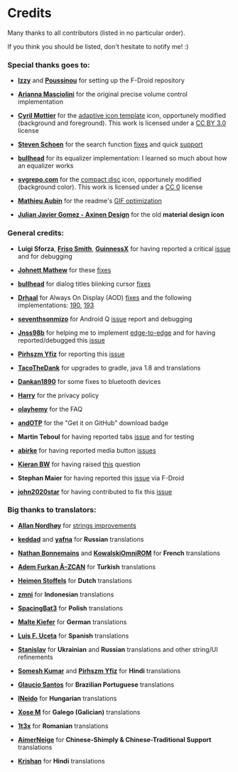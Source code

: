# Credits

Many thanks to all contributors (listed in no particular order).

If you think you should be listed, don't hesitate to notify me! :)

### Special thanks goes to:

- [**Izzy**](https://github.com/IzzySoft) and [**Poussinou**](https://github.com/Poussinou) for setting up the F-Droid repository

- [**Arianna Masciolini**](https://github.com/harisont) for the original precise volume control implementation

- [**Cyril Mottier**](https://cyrilmottier.com/) for the [adaptive icon template](https://cyrilmottier.com/2017/07/06/adaptive-icon-template/) icon, opportunely modified (background and foreground).
This work is licensed under a [CC BY 3.0](https://creativecommons.org/licenses/by/3.0/) license

- [**Steven Schoen**](https://github.com/DSteve595) for the search function [fixes](https://github.com/enricocid/Music-Player-GO/commit/1c27ff3421dbf7820608237dc60a974955efb022) and quick [support](https://github.com/reddit/IndicatorFastScroll/issues/30)

- [**bullhead**](https://github.com/bullheadandplato) for its equalizer implementation: I learned so much about how an equalizer works

- [**svgrepo.com**](https://www.svgrepo.com/) for the [compact disc](https://www.svgrepo.com/svg/181020/compact-disc-music) icon, opportunely modified (background color).
This work is licensed under a [CC 0](https://creativecommons.org/share-your-work/public-domain/cc0/) license

- [**Mathieu Aubin**](https://github.com/mathieu-aubin) for the readme's [GIF optimization](https://github.com/mathieu-aubin/tempgif)

- [**Julian Javier Gomez - Axinen Design**](https://github.com/AxinenDesign) for the old **material design icon**


### General credits:

- **Luigi Sforza**, [**Friso Smith**](https://github.com/fwSmit), [**GuinnessX**](https://github.com/GuinnessX) for having reported a critical [issue](https://github.com/enricocid/Music-Player-GO/issues/105) and for debugging

- [**Johnett Mathew**](https://github.com/Johnett) for these [fixes](https://github.com/enricocid/Music-Player-GO/pull/149)

- [**bullhead**](https://github.com/bullheadandplato) for dialog titles blinking cursor [fixes](https://github.com/enricocid/Music-Player-GO/pull/121)

- [**Drhaal**](https://github.com/Drhaal) for Always On Display (AOD) [fixes](https://github.com/enricocid/Music-Player-GO/pull/186) and the following implementations: [190](https://github.com/enricocid/Music-Player-GO/pull/190), [193](https://github.com/enricocid/Music-Player-GO/pull/193)

- [**seventhsonmizo**](https://github.com/seventhsonmizo) for Android Q [issue](https://github.com/enricocid/Music-Player-GO/issues/110) report and debugging

- [**Jnss98b**](https://github.com/Jnss98b) for helping me to implement [edge-to-edge](https://github.com/enricocid/Music-Player-GO/issues/86) and for having reported/debugged this [issue](https://github.com/enricocid/VectorifyDaHome/issues/17)

- [**Pirhszm Yfiz**](https://github.com/pirhszm) for reporting this [issue](https://github.com/enricocid/Music-Player-GO/issues/110#issuecomment-573424280)

- [**TacoTheDank**](https://github.com/TacoTheDank) for upgrades to gradle, java 1.8 and translations

- [**Dankan1890**](https://github.com/dankan1890) for some fixes to bluetooth devices

- [**Harry**](https://github.com/HarryHeights) for the privacy policy

- [**olayhemy**](https://github.com/olayhemy) for the FAQ

- [**andOTP**](https://github.com/andOTP) for the "Get it on GitHub" download badge

- **Martin Teboul** for having reported tabs [issue](https://github.com/enricocid/Music-Player-GO/issues/178) and for testing

- [**abirke**](https://github.com/abirke) for having reported media button [issues](https://github.com/enricocid/Music-Player-GO/issues/137)

- [**Kieran BW**](https://github.com/FredHappyface) for having raised [this](https://github.com/enricocid/Music-Player-GO/issues/131) question

- **Stephan Maier** for having reported this [issue](https://github.com/enricocid/Music-Player-GO/commit/06b0375eda3f7c214881af205e64dffbca29dfe7) via F-Droid

- [**john2020star**](https://github.com/john2020star) for having contributed to fix this [issue](https://github.com/enricocid/Music-Player-GO/issues/196)


### Big thanks to translators:

- [**Allan Nordhøy**](https://github.com/comradekingu) 
for [strings improvements](https://github.com/enricocid/Music-Player-GO/pull/227)

- [**keddad**](https://github.com/keddad) and [**yafna**](https://github.com/yafna) for **Russian** translations

- [**Nathan Bonnemains**](https://github.com/NathanBnm) and [**KowalskiOmniROM**](https://devhub.io/developer/KowalskiOmniROM) for **French** translations

- [**Adem Furkan Ã–ZCAN**](https://github.com/Adem68) for **Turkish** translations

- [**Heimen Stoffels**](https://github.com/Vistaus) for **Dutch** translations

- [**zmni**](https://github.com/zmni) for **Indonesian** translations

- [**SpacingBat3**](https://github.com/SpacingBat3) for **Polish** translations

- [**Malte Kiefer**](https://github.com/beli3ver) for **German** translations

- [**Luis F. Uceta**](https://github.com/uzluisf) for **Spanish** translations

- [**Stanislav**](https://github.com/STWheel) for **Ukrainian** and **Russian** translations and other string/UI refinements

- [**Somesh Kumar**](https://github.com/TheSomeshKumar) and [**Pirhszm Yfiz**](https://github.com/pirhszm) for **Hindi** translations

- [**Glaucio Santos**](https://github.com/7glaucio) for **Brazilian Portuguese** translations

- [**INeido**](https://github.com/Ineido) for **Hungarian** translations

- [**Xose M**](https://github.com/xmgz) for **Galego (Galician)** translations

- [**1t3x**](https://github.com/1t3x) for **Romanian** translations

- [**AimerNeige**](https://github.com/aimerneige) for **Chinese-Shimply & Chinese-Traditional Support** translations

- [**Krishan**](https://github.com/k7bura) for **Hindi** translations
